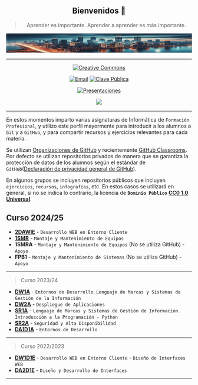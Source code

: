 <div align="center">

## Bienvenidos 👋

> Aprender es importante. Aprender a aprender es más importante.

![Tech](/img/cityIAmin.png)

---

[![Creative Commons](https://img.shields.io/badge/License-CC%20BY%204.0-lightgrey)](https://creativecommons.org/licenses/by/4.0/deed.es)

[![Email](https://img.shields.io/badge/Email-Contact-red?logo=gmail)](mailto:&#106;&#111;&#115;&#101;&#97;&#104;&#101;&#114;&#97;&#115;&#64;&#112;&#109;&#46;&#109;&#101;)
[![Clave Pública](https://img.shields.io/badge/Public%20Key-Download-blue)](https://gist.github.com/joanh/1161dbd51372a6647f840068db4382c9)

[![Presentaciones](https://img.shields.io/badge/Presentaciones-Docs-green?logo=google-drive)](https://presentacionesdaw.netlify.app/)

![](https://komarev.com/ghpvc/?username=joanh&color=green)

---

</div>

En estos momentos imparto varias asignaturas de Informática de `Formación Profesional`, y utilizo este perfil mayormente para introducir a los alumnos a `Git` y a `GitHub`, y para compartir recursos y ejercicios relevantes para cada materia.

Se utilizan [Organizaciones de GitHub](https://docs.github.com/es/organizations)  y recientemente [GitHub Classrooms](https://classroom.github.com/). Por defecto se utilizan repositorios privados de manera que se garantiza la protección de datos de los alumnos según el estándar de `GitHub`([Declaración de privacidad general de GitHub](https://docs.github.com/es/site-policy/privacy-policies/github-general-privacy-statement)).

En algunos grupos se incluyen repositorios públicos que incluyen `ejercicios`, `recursos`, `infografías`, etc. En estos casos se utilizará en general, si no se indica lo contrario, la licencia de **`Dominio Público`** [**CC0 1.0 Universal**](https://creativecommons.org/publicdomain/zero/1.0/deed.es).

## Curso 2024/25

- [**2DAWIE**](https://github.com/2DAWIE) - `Desarrollo WEB en Entorno Cliente`
- [**1SMR**](https://github.com/1smrIE) - `Montaje y Mantenimiento de Equipos`
- **1SMRA** - `Montaje y Mantenimiento de Equipos` (No se utiliza GitHub) - `Apoyo`
- **FPB1** - `Montaje y Mantenimiento de Sistemas` (No se utiliza GitHub) - `Apoyo`

---

> Curso 2023/24

- [**DW1A**](https://github.com/DW1A) - `Entornos de Desarrollo`. `Lenguaje de Marcas y Sistemas de Gestión de la Información`
- [**DW2A**](https://github.com/DW2A) - `Despliegue de Aplicaciones`
- [**SR1A**](https://github.com/SR1Agrupo) - `Lenguaje de Marcas y Sistemas de Gestión de Información`. `Introducción a la Programación - Python`
- [**SR2A**](https://github.com/SR2A) - `Seguridad y Alta Disponibilidad`
- [**DA1D1A**](https://github.com/DA1D1A23) - `Entornos de Desarrollo`

---

> Curso 2022/2023

- [**DW1D1E**](https://github.com/DW1D1E) - `Desarrollo WEB en Entorno Cliente` - `Diseño de Interfaces WEB`
- [**DA2D1E**](https://github.com/DA2D1E-B2-IES-Clara-del-Rey) - `Diseño y Desarrollo de Interfaces`

---